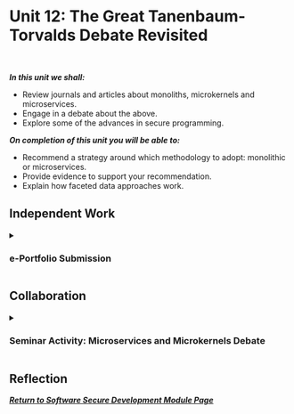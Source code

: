 <!--layout: page
title: "SSDCS Unit 12 "
permalink: /ssdcs_unit12-->

# Unit 12: The Great Tanenbaum-Torvalds Debate Revisited
<br>

_**In this unit we shall:** <br>_

- Review journals and articles about monoliths, microkernels and microservices.<br>
- Engage in a debate about the above.<Br>
- Explore some of the advances in secure programming.<br>

_**On completion of this unit you will be able to:** <br>_

- Recommend a strategy around which methodology to adopt: monolithic or microservices.<br>
- Provide evidence to support your recommendation.<Br>
- Explain how faceted data approaches work.<br>

## Independent Work

<details><summary><h3>e-Portfolio Submission</h3></summary><br>  

Read Schmitz et al (2016) article about faceted data.

It's this website. Please feel free to navigate the Secure Software Development page from [here](https://patzsantos.github.io/e-portfolio-uoeo/ssdcs_landing). 
</details>

## Collaboration
<details><summary><h3> Seminar Activity: Microservices and Microkernels Debate</h3></summary>

Read Biggs et al (2018) and Bucchiarone et al (2018) as examples of modern views and approaches to the Monolithic vs. Microservices/ Microkernel debate.

- Post your team’s stance to the forum along with justifications.
- Read all the arguments for each position.
- Choose one team response that disagrees with your team stance and post a message that refutes their argument.
- During this week’s seminar session, all students will independently vote for which argument they believe was presented most persuasively.
<img src="images/ssdcs_unit11_seminar1.jpg?raw=true">
</details>

## Reflection


**_[Return to Software Secure Development Module Page](https://patzsantos.github.io/e-portfolio-uoeo/ssdcs_landing)_**
